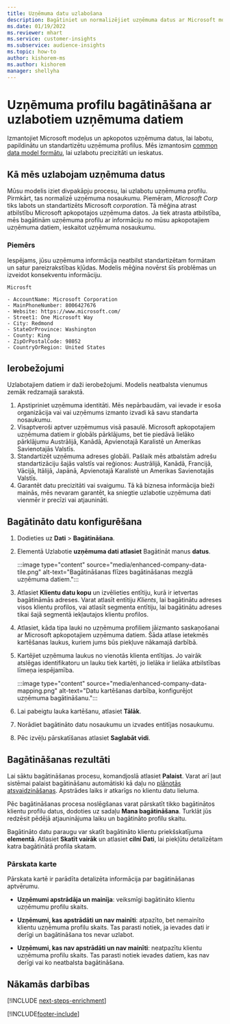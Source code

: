 ```yaml
---
title: Uzņēmuma datu uzlabošana
description: Bagātiniet un normalizējiet uzņēmuma datus ar Microsoft modeļiem.
ms.date: 01/19/2022
ms.reviewer: mhart
ms.service: customer-insights
ms.subservice: audience-insights
ms.topic: how-to
author: kishorem-ms
ms.author: kishorem
manager: shellyha
---
```


# <a name="enrichment-of-company-profiles-with-enhanced-company-data"></a>Uzņēmuma profilu bagātināšana ar uzlabotiem uzņēmuma datiem

Izmantojiet Microsoft modeļus un apkopotos uzņēmuma datus, lai labotu, papildinātu un standartizētu uzņēmuma profilus. Mēs izmantosim [common data model formātu](/common-data-model/schema/core/applicationcommon/account), lai uzlabotu precizitāti un ieskatus.

## <a name="how-we-enhance-company-data"></a>Kā mēs uzlabojam uzņēmuma datus

Mūsu modelis iziet divpakāpju procesu, lai uzlabotu uzņēmuma profilu. Pirmkārt, tas normalizē uzņēmuma nosaukumu. Piemēram, *Microsoft Corp* tiks labots un standartizēts Microsoft *corporation*. Tā mēģina atrast atbilstību Microsoft apkopotajos uzņēmuma datos. Ja tiek atrasta atbilstība, mēs bagātinām uzņēmuma profilu ar informāciju no mūsu apkopotajiem uzņēmuma datiem, ieskaitot uzņēmuma nosaukumu.


### <a name="example"></a>Piemērs

Iespējams, jūsu uzņēmuma informācija neatbilst standartizētam formātam un satur pareizrakstības kļūdas. Modelis mēģina novērst šīs problēmas un izveidot konsekventu informāciju.

```Input
Microsft
```

```Output
- AccountName: Microsoft Corporation
- MainPhoneNumber: 8006427676
- Website: https://www.microsoft.com/
- Street1: One Microsoft Way
- City: Redmond
- StateOrProvince: Washington
- County: King
- ZipOrPostalCode: 98052
- CountryOrRegion: United States
```

## <a name="limitations"></a>Ierobežojumi

Uzlabotajiem datiem ir daži ierobežojumi. Modelis neatbalsta vienumus zemāk redzamajā sarakstā.

1.  Apstipriniet uzņēmuma identitāti. Mēs nepārbaudām, vai ievade ir esoša organizācija vai vai uzņēmums izmanto izvadi kā savu standarta nosaukumu.
2.  Visaptveroši aptver uzņēmumus visā pasaulē. Microsoft apkopotajiem uzņēmuma datiem ir globāls pārklājums, bet tie piedāvā lielāko pārklājumu Austrālijā, Kanādā, Apvienotajā Karalistē un Amerikas Savienotajās Valstīs.
3.  Standartizēt uzņēmuma adreses globāli. Pašlaik mēs atbalstām adrešu standartizāciju šajās valstīs vai reģionos: Austrālijā, Kanādā, Francijā, Vācijā, Itālijā, Japānā, Apvienotajā Karalistē un Amerikas Savienotajās Valstīs.
4.  Garantēt datu precizitāti vai svaigumu. Tā kā biznesa informācija bieži mainās, mēs nevaram garantēt, ka sniegtie uzlabotie uzņēmuma dati vienmēr ir precīzi vai atjaunināti.

## <a name="configure-the-enrichment"></a>Bagātināto datu konfigurēšana

1. Dodieties uz **Dati** > **Bagātināšana**.

1. Elementā Uzlabotie **uzņēmuma dati atlasiet** Bagātināt manus **datus**.

   :::image type="content" source="media/enhanced-company-data-tile.png" alt-text="Bagātināšanas flīzes bagātināšanas mezglā uzņēmuma datiem.":::

1. Atlasiet **Klientu datu kopu** un izvēlieties entītiju, kurā ir ietvertas bagātināmās adreses. Varat atlasīt entītiju *Klients*, lai bagātinātu adreses visos klientu profilos, vai atlasīt segmenta entītiju, lai bagātinātu adreses tikai šajā segmentā iekļautajos klientu profilos.

1. Atlasiet, kāda tipa lauki no uzņēmuma profiliem jāizmanto saskaņošanai ar Microsoft apkopotajiem uzņēmuma datiem. Šāda atlase ietekmēs kartēšanas laukus, kuriem jums būs piekļuve nākamajā darbībā.

1.  Kartējiet uzņēmuma laukus no vienotās klienta entītijas. Jo vairāk atslēgas identifikatoru un lauku tiek kartēti, jo lielāka ir lielāka atbilstības līmeņa iespējamība.

    :::image type="content" source="media/enhanced-company-data-mapping.png" alt-text="Datu kartēšanas darbība, konfigurējot uzņēmuma bagātināšanu.":::

1. Lai pabeigtu lauka kartēšanu, atlasiet **Tālāk**.

1. Norādiet bagātināto datu nosaukumu un izvades entitījas nosaukumu.

1. Pēc izvēļu pārskatīšanas atlasiet **Saglabāt vidi**.

## <a name="enrichment-results"></a>Bagātināšanas rezultāti

Lai sāktu bagātināšanas procesu, komandjoslā atlasiet **Palaist**. Varat arī ļaut sistēmai palaist bagātināšanu automātiski kā daļu no [plānotās atsvaidzināšanas](system.md#schedule-tab). Apstrādes laiks ir atkarīgs no klientu datu lieluma.

Pēc bagātināšanas procesa noslēgšanas varat pārskatīt tikko bagātinātos klientu profilu datus, dodoties uz sadaļu **Mana bagātināšana**. Turklāt jūs redzēsit pēdējā atjauninājuma laiku un bagātināto profilu skaitu.

Bagātināto datu paraugu var skatīt bagātināto klientu priekšskatījuma **elementā**. Atlasiet **Skatīt vairāk** un atlasiet **cilni Dati**, lai piekļūtu detalizētam katra bagātinātā profila skatam.

### <a name="overview-card"></a>Pārskata karte

Pārskata kartē ir parādīta detalizēta informācija par bagātināšanas aptvērumu. 

* **Uzņēmumi apstrādāja un mainīja**: veiksmīgi bagātināto klientu uzņēmumu profilu skaits.

* **Uzņēmumi, kas apstrādāti un nav mainīti**: atpazīto, bet nemainīto klientu uzņēmuma profilu skaits. Tas parasti notiek, ja ievades dati ir derīgi un bagātināšana tos nevar uzlabot.

* **Uzņēmumi, kas nav apstrādāti un nav mainīti**: neatpazītu klientu uzņēmuma profilu skaits. Tas parasti notiek ievades datiem, kas nav derīgi vai ko neatbalsta bagātināšana.

## <a name="next-steps"></a>Nākamās darbības

[!INCLUDE [next-steps-enrichment](../includes/next-steps-enrichment.md)]

[!INCLUDE[footer-include](../includes/footer-banner.md)]
